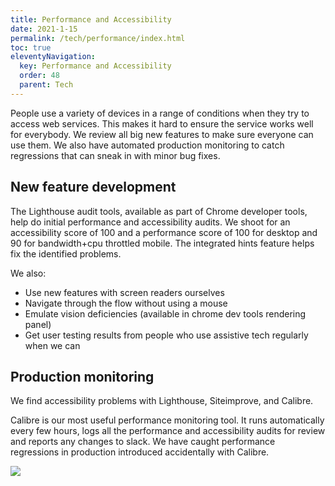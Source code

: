 ```yaml
---
title: Performance and Accessibility
date: 2021-1-15
permalink: /tech/performance/index.html
toc: true
eleventyNavigation:
  key: Performance and Accessibility
  order: 48 
  parent: Tech
---
```


People use a variety of devices in a range of conditions when they try to access web services. This makes it hard to ensure the service works well for everybody. We review all big new features to make sure everyone can use them. We also have automated production monitoring to catch regressions that can sneak in with minor bug fixes.

## New feature development

The Lighthouse audit tools, available as part of Chrome developer tools, help do initial performance and accessibility audits. We shoot for an accessibility score of 100 and a performance score of 100 for desktop and 90 for bandwidth+cpu throttled mobile. The integrated hints feature helps fix the identified problems.

We also:
* Use new features with screen readers ourselves
* Navigate through the flow without using a mouse
* Emulate vision deficiencies (available in chrome dev tools rendering panel)
* Get user testing results from people who use assistive tech regularly when we can

## Production monitoring

We find accessibility problems with Lighthouse, Siteimprove, and Calibre.

Calibre is our most useful performance monitoring tool. It runs automatically every few hours, logs all the performance and accessibility audits for review and reports any changes to slack. We have caught performance regressions in production introduced accidentally with Calibre.

<img src="../../static/img/calibre.jpg" />
